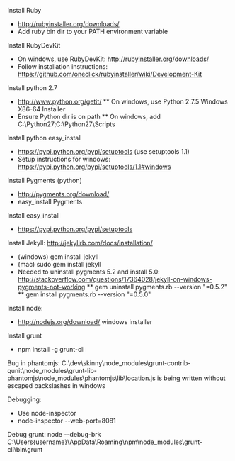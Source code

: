 Install Ruby
* http://rubyinstaller.org/downloads/
* Add ruby bin dir to your PATH environment variable

Install RubyDevKit
* On windows, use RubyDevKit: http://rubyinstaller.org/downloads/
* Follow installation instructions: https://github.com/oneclick/rubyinstaller/wiki/Development-Kit

Install python 2.7
* http://www.python.org/getit/
** On windows, use Python 2.7.5 Windows X86-64 Installer
* Ensure Python dir is on path
** On windows, add C:\Python27;C:\Python27\Scripts

Install python easy_install
* https://pypi.python.org/pypi/setuptools (use setuptools 1.1)
* Setup instructions for windows: https://pypi.python.org/pypi/setuptools/1.1#windows

Install Pygments (python)
* http://pygments.org/download/
* easy_install Pygments

Install easy_install
* https://pypi.python.org/pypi/setuptools

Install Jekyll: http://jekyllrb.com/docs/installation/
* (windows) gem install jekyll
* (mac) sudo gem install jekyll
* Needed to uninstall pygments 5.2 and install 5.0: http://stackoverflow.com/questions/17364028/jekyll-on-windows-pygments-not-working
** gem uninstall pygments.rb --version "=0.5.2"
** gem install pygments.rb --version "=0.5.0"

Install node:
* http://nodejs.org/download/ windows installer

Install grunt
* npm install -g grunt-cli

Bug in phantomjs:
C:\dev\skinny\node_modules\grunt-contrib-qunit\node_modules\grunt-lib-phantomjs\node_modules\phantomjs\lib\location.js is being written without escaped backslashes in windows

Debugging:
* Use node-inspector
* node-inspector --web-port=8081

Debug grunt: 
node --debug-brk C:\Users\{username}\AppData\Roaming\npm\node_modules\grunt-cli\bin\grunt
